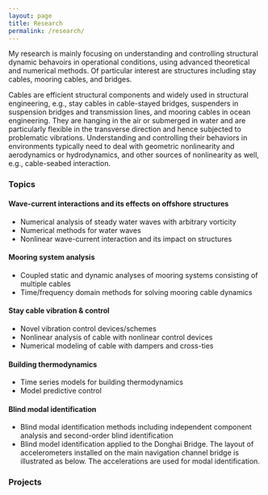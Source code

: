 ```yaml
---
layout: page
title: Research
permalink: /research/
---
```


My research is mainly focusing on understanding and controlling structural dynamic behavoirs in operational conditions, using advanced theoretical and numerical methods. Of particular interest are structures including stay cables, mooring cables, and bridges. 

Cables are efficient structural components and widely used in structural engineering, e.g., stay cables in cable-stayed bridges, suspenders in suspension bridges and transmission lines, and mooring cables in ocean engineering. They are hanging in the air or submerged in water and are particularly flexible in the transverse direction and hence subjected to problematic vibrations. Understanding and controlling their behaviors in environments typically need to deal with geometric nonlinearity and aerodynamics or hydrodynamics, and other sources of nonlinearity as well, e.g., cable-seabed interaction.




### Topics

#### Wave-current interactions and its effects on offshore structures
- Numerical analysis of steady water waves with arbitrary vorticity
- Numerical methods for water waves
- Nonlinear wave-current interaction and its impact on structures

#### Mooring system analysis
- Coupled static and dynamic analyses of mooring systems consisting of multiple cables
- Time/frequency domain methods for solving mooring cable dynamics

#### Stay cable vibration & control
- Novel vibration control devices/schemes
- Nonlinear analysis of cable with nonlinear control devices
- Numerical modeling of cable with dampers and cross-ties

#### Building thermodynamics
- Time series models for building thermodynamics
- Model predictive control

#### Blind modal identification
- Blind modal identification methods including independent component analysis and second-order blind identification
- Blind model identification applied to the Donghai Bridge. The layout of accelerometers installed on the main navigation channel bridge is illustrated as below. The accelerations are used for modal identification.

### Projects
